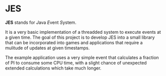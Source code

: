 JES
===
**JES** stands for *J*ava *E*vent *S*ystem.

It is a very basic implementation of a threadded system to execute events at a given time. The goal of this project is to develop JES into a small library that can be incorporated into games and applications that require a mulitude of updates at given timestamps.

The example application uses a very simple event that calculates a fraction of PI to consume some CPU time, with a slight chance of unexpected extended calculations which take much longer.
